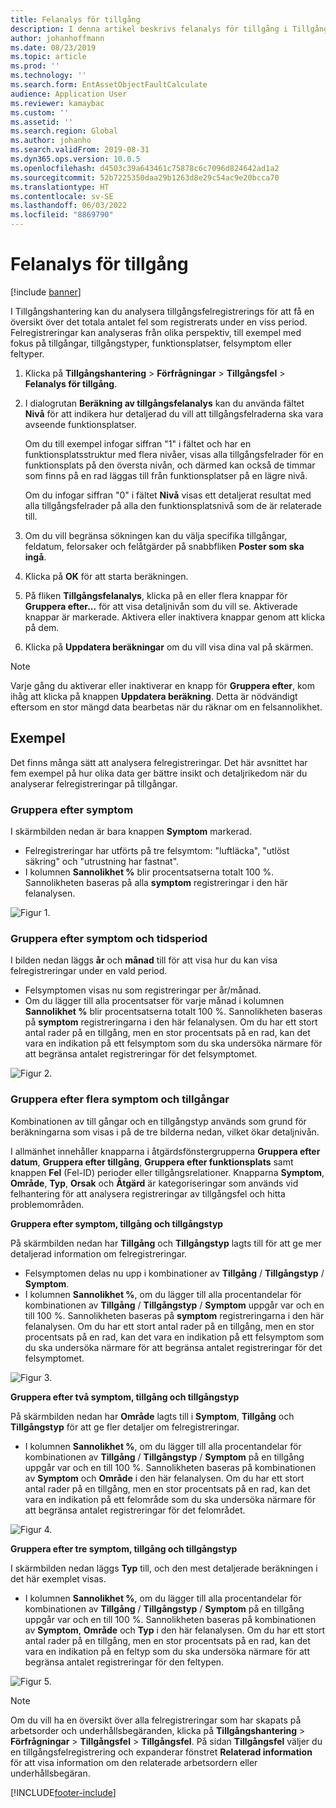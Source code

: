 ```yaml
---
title: Felanalys för tillgång
description: I denna artikel beskrivs felanalys för tillgång i Tillgångshantering.
author: johanhoffmann
ms.date: 08/23/2019
ms.topic: article
ms.prod: ''
ms.technology: ''
ms.search.form: EntAssetObjectFaultCalculate
audience: Application User
ms.reviewer: kamaybac
ms.custom: ''
ms.assetid: ''
ms.search.region: Global
ms.author: johanho
ms.search.validFrom: 2019-08-31
ms.dyn365.ops.version: 10.0.5
ms.openlocfilehash: d4503c39a643461c75878c6c7096d824642ad1a2
ms.sourcegitcommit: 52b7225350daa29b1263d8e29c54ac9e20bcca70
ms.translationtype: HT
ms.contentlocale: sv-SE
ms.lasthandoff: 06/03/2022
ms.locfileid: "8869790"
---
```

# <a name="asset-fault-analysis"></a>Felanalys för tillgång

[!include [banner](../../includes/banner.md)]

 

I Tillgångshantering kan du analysera tillgångsfelregistrerings för att få en översikt över det totala antalet fel som registrerats under en viss period. Felregistreringar kan analyseras från olika perspektiv, till exempel med fokus på tillgångar, tillgångstyper, funktionsplatser, felsymptom eller feltyper.

1. Klicka på **Tillgångshantering** > **Förfrågningar** > **Tillgångsfel** > **Felanalys för tillgång**.

2. I dialogrutan **Beräkning av tillgångsfelanalys** kan du använda fältet **Nivå** för att indikera hur detaljerad du vill att tillgångsfelraderna ska vara avseende funktionsplatser. 

    Om du till exempel infogar siffran "1" i fältet och har en funktionsplatsstruktur med flera nivåer, visas alla tillgångsfelrader för en funktionsplats på den översta nivån, och därmed kan också de timmar som finns på en rad läggas till från funktionsplatser på en lägre nivå. 
        
    Om du infogar siffran "0" i fältet **Nivå** visas ett detaljerat resultat med alla tillgångsfelrader på alla den funktionsplatsnivå som de är relaterade till.

3. Om du vill begränsa sökningen kan du välja specifika tillgångar, feldatum, felorsaker och felåtgärder på snabbfliken **Poster som ska ingå**.

4. Klicka på **OK** för att starta beräkningen.

5. På fliken **Tillgångsfelanalys**, klicka på en eller flera knappar för **Gruppera efter...** för att visa detaljnivån som du vill se. Aktiverade knappar är markerade. Aktivera eller inaktivera knappar genom att klicka på dem.

6. Klicka på **Uppdatera beräkningar** om du vill visa dina val på skärmen. 

>[!NOTE]
>Varje gång du aktiverar eller inaktiverar en knapp för **Gruppera efter**, kom ihåg att klicka på knappen **Uppdatera beräkning**. Detta är nödvändigt eftersom en stor mängd data bearbetas när du räknar om en felsannolikhet.

## <a name="examples"></a>Exempel

Det finns många sätt att analysera felregistreringar. Det här avsnittet har fem exempel på hur olika data ger bättre insikt och detaljrikedom när du analyserar felregistreringar på tillgångar.

### <a name="group-by-symptoms"></a>Gruppera efter symptom

I skärmbilden nedan är bara knappen **Symptom** markerad.

- Felregistreringar har utförts på tre felsymtom: "luftläcka", "utlöst säkring" och "utrustning har fastnat".  
- I kolumnen **Sannolikhet %** blir procentsatserna totalt 100 %. Sannolikheten baseras på alla **symptom** registreringar i den här felanalysen.

![Figur 1.](media/06-controlling-and-reporting.png)

### <a name="group-by-symptoms-and-time-period"></a>Gruppera efter symptom och tidsperiod

I bilden nedan läggs **år** och **månad** till för att visa hur du kan visa felregistreringar under en vald period.

- Felsymptomen visas nu som registreringar per år/månad.  
- Om du lägger till alla procentsatser för varje månad i kolumnen **Sannolikhet %** blir procentsatserna totalt 100 %. Sannolikheten baseras på **symptom** registreringarna i den här felanalysen. Om du har ett stort antal rader på en tillgång, men en stor procentsats på en rad, kan det vara en indikation på ett felsymptom som du ska undersöka närmare för att begränsa antalet registreringar för det felsymptomet.

![Figur 2.](media/07-controlling-and-reporting.png)

### <a name="group-by-multiple-symptoms-and-assets"></a>Gruppera efter flera symptom och tillgångar

Kombinationen av till gångar och en tillgångstyp används som grund för beräkningarna som visas i på de tre bilderna nedan, vilket ökar detaljnivån.  

I allmänhet innehåller knapparna i åtgärdsfönstergrupperna **Gruppera efter datum**, **Gruppera efter tillgång**, **Gruppera efter funktionsplats** samt knappen **Fel** (Fel-ID) perioder eller tillgångsrelationer. Knapparna **Symptom**, **Område**, **Typ**, **Orsak** och **Åtgärd** är kategoriseringar som används vid felhantering för att analysera registreringar av tillgångsfel och hitta problemområden.  

**Gruppera efter symptom, tillgång och tillgångstyp**

På skärmbilden nedan har **Tillgång** och **Tillgångstyp** lagts till för att ge mer detaljerad information om felregistreringar.

- Felsymptomen delas nu upp i kombinationer av **Tillgång** / **Tillgångstyp** / **Symptom**.  
- I kolumnen **Sannolikhet %**, om du lägger till alla procentandelar för kombinationen av **Tillgång** / **Tillgångstyp** / **Symptom** uppgår var och en till 100 %. Sannolikheten baseras på **symptom** registreringarna i den här felanalysen. Om du har ett stort antal rader på en tillgång, men en stor procentsats på en rad, kan det vara en indikation på ett felsymptom som du ska undersöka närmare för att begränsa antalet registreringar för det felsymptomet.

![Figur 3.](media/08-controlling-and-reporting.png)

**Gruppera efter två symptom, tillgång och tillgångstyp**

På skärmbilden nedan har **Område** lagts till i **Symptom**, **Tillgång** och **Tillgångstyp** för att ge fler detaljer om felregistreringar.

- I kolumnen **Sannolikhet %**, om du lägger till alla procentandelar för kombinationen av **Tillgång** / **Tillgångstyp** / **Symptom** på en tillgång uppgår var och en till 100 %. Sannolikheten baseras på kombinationen av **Symptom** och **Område** i den här felanalysen. Om du har ett stort antal rader på en tillgång, men en stor procentsats på en rad, kan det vara en indikation på ett felområde som du ska undersöka närmare för att begränsa antalet registreringar för det felområdet.  

![Figur 4.](media/09-controlling-and-reporting.png)

**Gruppera efter tre symptom, tillgång och tillgångstyp**

I skärmbilden nedan läggs **Typ** till, och den mest detaljerade beräkningen i det här exemplet visas.
 
- I kolumnen **Sannolikhet %**, om du lägger till alla procentandelar för kombinationen av **Tillgång** / **Tillgångstyp** / **Symptom** på en tillgång uppgår var och en till 100 %. Sannolikheten baseras på kombinationen av **Symptom**, **Område** och **Typ** i den här felanalysen. Om du har ett stort antal rader på en tillgång, men en stor procentsats på en rad, kan det vara en indikation på en feltyp som du ska undersöka närmare för att begränsa antalet registreringar för den feltypen.

![Figur 5.](media/10-controlling-and-reporting.png)


>[!NOTE]
>Om du vill ha en översikt över alla felregistreringar som har skapats på arbetsorder och underhållsbegäranden, klicka på **Tillgångshantering** > **Förfrågningar** > **Tillgångsfel** > **Tillgångsfel**. På sidan **Tillgångsfel** väljer du en tillgångsfelregistrering och expanderar fönstret **Relaterad information** för att visa information om den relaterade arbetsordern eller underhållsbegäran.



[!INCLUDE[footer-include](../../../includes/footer-banner.md)]